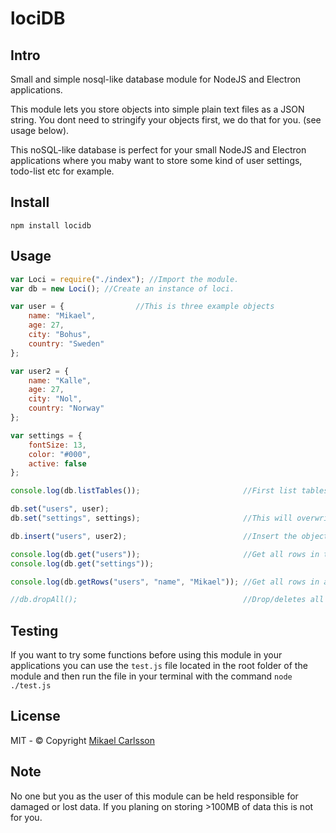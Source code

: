 # lociDB

## Intro
Small and simple nosql-like database module 
for NodeJS and Electron applications.

This module lets you store objects into simple plain text files as a JSON string.
You dont need to stringify your objects first, we do that for you. (see usage below).

This noSQL-like database is perfect for your small NodeJS and Electron applications where you 
maby want to store some kind of user settings, todo-list etc for example.  

## Install
`npm install locidb`

## Usage

```javascript
var Loci = require("./index"); //Import the module.
var db = new Loci(); //Create an instance of loci.

var user = {                //This is three example objects
    name: "Mikael",
    age: 27,
    city: "Bohus",
    country: "Sweden"
};

var user2 = {
    name: "Kalle",
    age: 27,
    city: "Nol",
    country: "Norway"
};

var settings = {
    fontSize: 13,
    color: "#000",
    active: false
};

console.log(db.listTables());                       //First list tables to se if it exists any already.

db.set("users", user); 
db.set("settings", settings);                       //This will overwrite any data in the table and insert the value instead.

db.insert("users", user2);                          //Insert the object to the table at the end.

console.log(db.get("users"));                       //Get all rows in the table as an array of objects and print it.
console.log(db.get("settings"));

console.log(db.getRows("users", "name", "Mikael")); //Get all rows in a table matching a key and a value as an array of objects.

//db.dropAll();                                     //Drop/deletes all tables. Only use if you know what you doing.
```

## Testing
If you want to try some functions before using this module 
in your applications you can use the `test.js` file located in the
root folder of the module and then run the file in your terminal with the command
`node ./test.js`

## License
MIT - © Copyright [Mikael Carlsson](http://mikaelcarlsson.info)

## Note
No one but you as the user of this module can be held responsible for damaged or lost data.
If you planing on storing >100MB of data this is not for you.

